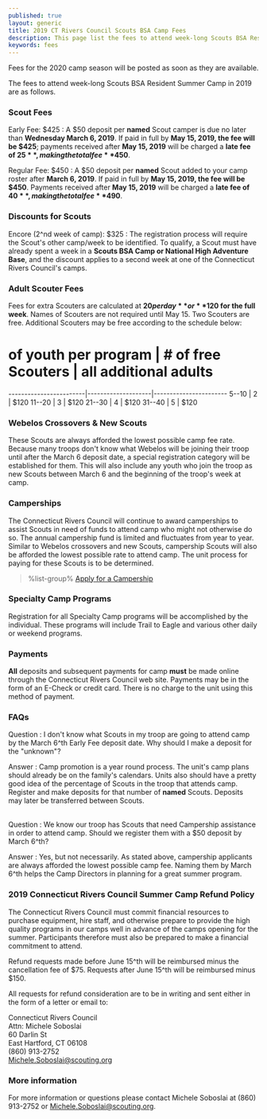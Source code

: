 ```yaml
---
published: true
layout: generic
title: 2019 CT Rivers Council Scouts BSA Camp Fees
description: This page list the fees to attend week-long Scouts BSA Resident Summer Camp in 2019 at Connecticut Rivers Council Scout Camps.
keywords: fees
---
```


<div class="alert alert-info">
Fees for the 2020 camp season will be posted as soon as they are available.
</div>

The fees to attend week-long Scouts BSA Resident Summer Camp in 2019 are as follows.

### Scout Fees

Early Fee: $425
: A $50 deposit per **named** Scout camper is due no later than **Wednesday March 6, 2019**.
  If paid in full by **May 15, 2019, the fee will be $425**; payments received
  after **May 15, 2019** will be charged a **late fee of $25**, making the total fee
  **$450**.

Regular Fee: $450
: A $50 deposit per **named** Scout added to your camp roster after
  **March 6, 2019**. If paid in full by **May 15, 2019, the fee will be $450**.
  Payments received after **May 15, 2019** will be charged a **late fee of $40**,
  making the total fee **$490**.

### Discounts for Scouts

Encore (2^nd week of camp): $325
: The registration process will require the Scout's other camp/week to be
  identified. To qualify, a Scout must have already spent a week in a
  **Scouts BSA Camp or National High Adventure Base**, and the discount applies to a
  second week at one of the Connecticut Rivers Council's camps.

### Adult Scouter Fees

Fees for extra Scouters are calculated at **$20 per day** or **$120 for the full week**. Names of
Scouters are not required until May 15. Two Scouters are free. Additional
Scouters may be free according to the schedule below:

 # of youth per program | # of free Scouters | all additional adults
------------------------|--------------------|-----------------------
  5--10                 | 2                  | $120
 11--20                 | 3                  | $120
 21--30                 | 4                  | $120
 31--40                 | 5                  | $120

### Webelos Crossovers & New Scouts

These Scouts are always afforded the lowest possible camp fee rate. Because
many troops don't know what Webelos will be joining their troop until after the
March 6 deposit date, a special registration category will be established for
them. This will also include any youth who join the troop as new Scouts between
March 6 and the beginning of the troop's week at camp.

### Camperships

The Connecticut Rivers Council will continue to award camperships to assist 
Scouts in need of funds to attend camp who might not otherwise do so. The annual
 campership fund is limited and fluctuates from year to year. Similar to Webelos
 crossovers and new Scouts, campership Scouts will also be afforded the lowest 
possible rate to attend camp. The unit process for paying for these Scouts is to
 be determined.

> %list-group%
> <a href="{{ site.url }}/scouts-bsa/fees/camperships/" class="list-group-item">Apply for a Campership</a>

### Specialty Camp Programs

Registration for all Specialty Camp programs will be accomplished by the
individual. These programs will include Trail to Eagle and various other daily 
or weekend programs.

### Payments

**All** deposits and subsequent payments for camp **must** be made online
through the Connecticut Rivers Council web site.
Payments may be in the form of an E-Check or credit card. There is no charge to
the unit using this method of payment.

### FAQs

Question
: I don't know what Scouts in my troop are going to attend camp by the March
6^th Early Fee deposit date. Why should I make a deposit for the "unknown"?

Answer
: Camp promotion is a year round process. The unit's camp plans should already
  be on the family's calendars. Units also should have a pretty good idea of
  the percentage of Scouts in the troop that attends camp. Register and make
  deposits for that number of **named** Scouts. Deposits may later be
  transferred between Scouts.

<br/>
Question
: We know our troop has Scouts that need Campership assistance in order to
  attend camp. Should we register them with a $50 deposit by March 6^th?

Answer
: Yes, but not necessarily. As stated above, campership applicants are always
  afforded the lowest possible camp fee. Naming them by March 6^th helps the Camp
  Directors in planning for a great summer program.

### 2019 Connecticut Rivers Council Summer Camp Refund Policy

The Connecticut Rivers Council must commit financial resources to purchase
equipment, hire staff, and otherwise prepare to provide the high quality
programs in our camps well in advance of the camps opening for the summer. Participants therefore
must also be prepared to make a financial commitment to attend.

Refund requests made before
June 15^th will be reimbursed minus the cancellation fee of $75. Requests after June 15^th
will be reimbursed minus $150.

All requests for refund consideration are to be in writing and sent either in
the form of a letter or email to:

Connecticut Rivers Council<br>
Attn: Michele Soboslai<br>
60 Darlin St<br>
East Hartford, CT 06108<br>
(860) 913-2752<br>
[Michele.Soboslai@scouting.org](mailto:Michele.Soboslai@scouting.org)

### More information

For more information or questions please contact Michele Soboslai at (860) 913-2752 or [Michele.Soboslai@scouting.org](mailto:Michele.Soboslai@scouting.org).
